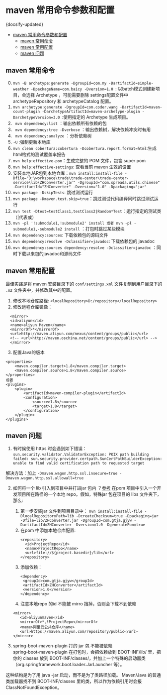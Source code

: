 #  maven 常用命令参数和配置
{docsify-updated}

- [maven 常用命令参数和配置](#maven-常用命令参数和配置)
  - [maven 常用命令](#maven-常用命令)
  - [maven 常用配置](#maven-常用配置)
  - [maven 问题](#maven-问题)


## maven 常用命令
0. `mvn -B archetype:generate -DgroupId=com.my -DartifactId=simple-weather -DpackageName=com.baicy -Dversion=1.0 `: 以batch模式创建新项目，会选择 Archetype ，可能需要删除 settings配置文件中 archetypeRepository 和 archetypeCatalog 配置。
1. `mvn archetype:generate -DgroupId=com.coder.wang -DartifactId=maven-count-plugin -DarchetypeArtifactId=maven-archetype-plugin -DarchetypeVersion=3.0 `:使用指定的 Archetype 生成项目。
2. ` mvn dependency:list` ：输出依赖所有依赖的包
3. ` mvn dependency:tree -Dverbose` ：输出依赖树，解决依赖冲突时有用
4. ` mvn dependency:analyze` ：分析依赖树
5. `-U` :强制更新本地库
6. `mvn clean cobertura:cobertura -Dcobertura.report.format=html`:生成html格式的测试覆盖率报告
7. `mvn help:effective-pom`：生成完整的 POM 文件，包含 super pom
8. `mvn help:effective-settings`: 查看当前 maven 生效的设置
9. 安装本地JAR包到本地仓库：`mvn install:install-file -Dfile="D:\workspace\trade\trade-center\trade-center-service\lib\ZHConverter.jar" -DgroupId="com.spreada.utils.chinese" -DartifactId="ZHConverter" -Dversion="1.0" -Dpackaging="jar"`
10. `mvn package -DskipTests`: 跳过测试运行
11. `mvn package -Dmaven.test.skip=true`：跳过测试代码编译同时跳过测试运行
12. `mvn test -Dtest=testClass1,testClass2|Random*Test`：运行指定的测试类（|代表或）
13. `mvn -pl '!submodule1,!submodule2' install 或者 mvn -pl -submodule1,-submodule2 install` ：打包时跳过某些模块
14. `mvn dependency:sources`: 下载依赖包的源码文件
15. `mvn dependency:resolve -Dclassifier=javadoc`: 下载依赖包的 javadoc
16. `mvn dependency:sources dependency:resolve -Dclassifier=javadoc` ：同时下载以来包的javadoc和源码文件

## maven 常用配置
最佳实践是将 maven 安装目录下的 `conf/settings.xml` 文件复制到用户目录下的 `.m2` 文件夹中，并修改其中的配置。
1. 修改本地仓库路径: `<localRepository>D:/repository</localRepository>`
2. 修改远程仓库镜像：
  ```
    <mirror>
    <id>aliyun</id>
    <name>aliyun Maven</name>
    <mirrorOf>*</mirrorOf>
    <url>http://maven.aliyun.com/nexus/content/groups/public</url>
    <!-- <url>http://maven.oschina.net/content/groups/public</url> -->
    </mirror>
  ```
3. 配置Java的版本
```
<properties>
    <maven.compiler.target>1.8</maven.compiler.target>
    <maven.compiler.source>1.8</maven.compiler.source>
</properties>
或者
<plugins>
    <plugin>    
        <artifactId>maven-compiler-plugin</artifactId>
        <configuration>
            <source>1.8</source>
            <target>1.8</target>
        </configuration>
    </plugin>
</plugins>
```

## maven 问题
1. 有时候使用 https 时会遇到如下错误：`sun.security.validator.ValidatorException: PKIX path building failed: sun.security.provider.certpath.SunCertPathBuilderException: unable to find valid certification path to requested target`

解决方法：加上 `-Dmaven.wagon.http.ssl.insecure=true -Dmaven.wagon.http.ssl.allowall=true`

2. 如何将一个 lib 引入到项目中并打进jar 包内 ？[参考](https://stackoverflow.com/questions/364114/can-i-add-jars-to-maven-2-build-classpath-without-installing-them)
在pom 项目中引入一个开发项目所在路径的一个本地 repo。假如，特殊jar 包在项目的 libs 文件夹下，那么:
   1. 第一步安装jar 文件到项目目录中： `mvn install:install-file -DlocalRepositoryPath=lib -DcreateChecksum=true -Dpackaging=jar -Dfile=lib/ZHConverter.jar -DgroupId=com.gtja.gjyw -DartifactId=ZHConverter -Dversion=1.0 -DgeneratePom=true`
   2. 在pom 中添加本地仓库配置:
      ```
      <repository>
        <id>ProjectRepo</id>
        <name>ProjectRepo</name>
        <url>file://${project.basedir}/lib</url>
      </repository>
      ```
   3. 添加依赖：
      ```
      <dependency>
       <groupId>com.gtja.gjyw</groupId>
       <artifactId>ZHConverter</artifactId>
       <version>1.0</version>
      </dependency>
      ```
    4. 注意本地repo 的id 不能被 mirro 挡掉，否则会下载不到依赖
     ```
    <mirror>
        <id>aliyunmaven</id>
        <mirrorOf>*,!ProjectRepo</mirrorOf>
        <name>阿里云公共仓库</name>
        <url>https://maven.aliyun.com/repository/public</url>
    </mirror>
    ```

3. spring-boot-maven-plugin 打的 jar 包 不能被依赖  
spring-boot-maven-plugin 在打包时，会把依赖放到 BOOT-INF/lib/ 里，把你的 classes 放到 BOOT-INF/classes/，并加上一个特殊的启动器类（org.springframework.boot.loader.JarLauncher 等）。

这种结构是为了用 java -jar 启动，而不是为了类路径加载。
Maven/Java 的普通类加载器找不到 BOOT-INF/classes 里的类，所以作为依赖引用时会报 ClassNotFoundException。